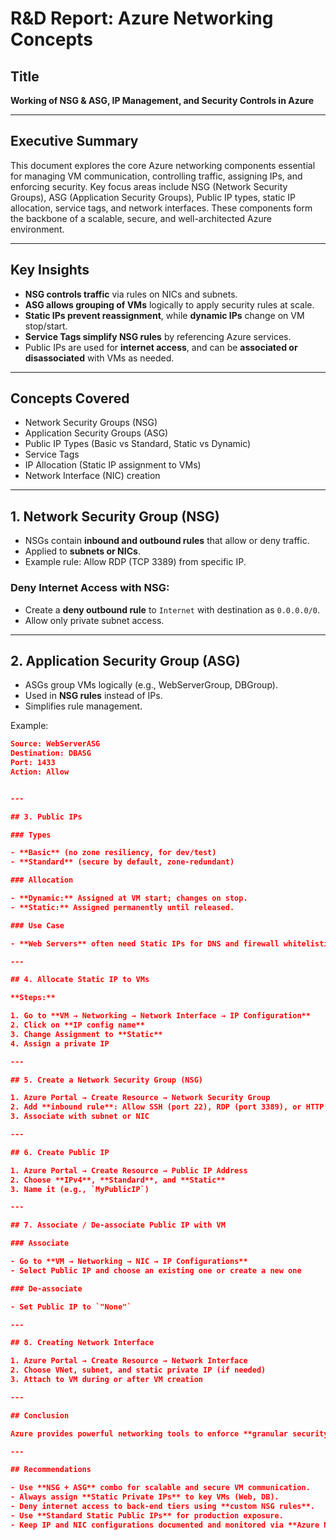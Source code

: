 # R&D Report: Azure Networking Concepts

## Title
**Working of NSG & ASG, IP Management, and Security Controls in Azure**


---

## Executive Summary

This document explores the core Azure networking components essential for managing VM communication, controlling traffic, assigning IPs, and enforcing security. Key focus areas include NSG (Network Security Groups), ASG (Application Security Groups), Public IP types, static IP allocation, service tags, and network interfaces. These components form the backbone of a scalable, secure, and well-architected Azure environment.

---

## Key Insights

- **NSG controls traffic** via rules on NICs and subnets.
- **ASG allows grouping of VMs** logically to apply security rules at scale.
- **Static IPs prevent reassignment**, while **dynamic IPs** change on VM stop/start.
- **Service Tags simplify NSG rules** by referencing Azure services.
- Public IPs are used for **internet access**, and can be **associated or disassociated** with VMs as needed.

---

## Concepts Covered

- Network Security Groups (NSG)
- Application Security Groups (ASG)
- Public IP Types (Basic vs Standard, Static vs Dynamic)
- Service Tags
- IP Allocation (Static IP assignment to VMs)
- Network Interface (NIC) creation

---

## 1. Network Security Group (NSG)

- NSGs contain **inbound and outbound rules** that allow or deny traffic.
- Applied to **subnets or NICs**.
- Example rule: Allow RDP (TCP 3389) from specific IP.

### Deny Internet Access with NSG:
- Create a **deny outbound rule** to `Internet` with destination as `0.0.0.0/0`.
- Allow only private subnet access.

---

## 2. Application Security Group (ASG)

- ASGs group VMs logically (e.g., WebServerGroup, DBGroup).
- Used in **NSG rules** instead of IPs.
- Simplifies rule management.

Example:
```json
Source: WebServerASG
Destination: DBASG
Port: 1433
Action: Allow


---

## 3. Public IPs

### Types

- **Basic** (no zone resiliency, for dev/test)  
- **Standard** (secure by default, zone-redundant)

### Allocation

- **Dynamic:** Assigned at VM start; changes on stop.  
- **Static:** Assigned permanently until released.

### Use Case

- **Web Servers** often need Static IPs for DNS and firewall whitelisting.

---

## 4. Allocate Static IP to VMs

**Steps:**

1. Go to **VM → Networking → Network Interface → IP Configuration**  
2. Click on **IP config name**  
3. Change Assignment to **Static**  
4. Assign a private IP

---

## 5. Create a Network Security Group (NSG)

1. Azure Portal → Create Resource → Network Security Group  
2. Add **inbound rule**: Allow SSH (port 22), RDP (port 3389), or HTTP (80)  
3. Associate with subnet or NIC

---

## 6. Create Public IP

1. Azure Portal → Create Resource → Public IP Address  
2. Choose **IPv4**, **Standard**, and **Static**  
3. Name it (e.g., `MyPublicIP`)

---

## 7. Associate / De-associate Public IP with VM

### Associate

- Go to **VM → Networking → NIC → IP Configurations**  
- Select Public IP and choose an existing one or create a new one

### De-associate

- Set Public IP to `"None"`

---

## 8. Creating Network Interface

1. Azure Portal → Create Resource → Network Interface  
2. Choose VNet, subnet, and static private IP (if needed)  
3. Attach to VM during or after VM creation

---

## Conclusion

Azure provides powerful networking tools to enforce **granular security**, **custom IP management**, and **high availability**. By using NSGs, ASGs, public IP configurations, and NIC controls, organizations can create secure and flexible architectures tailored to specific workloads.

---

## Recommendations

- Use **NSG + ASG** combo for scalable and secure VM communication.  
- Always assign **Static Private IPs** to key VMs (Web, DB).  
- Deny internet access to back-end tiers using **custom NSG rules**.  
- Use **Standard Static Public IPs** for production exposure.  
- Keep IP and NIC configurations documented and monitored via **Azure Network Watcher**.

